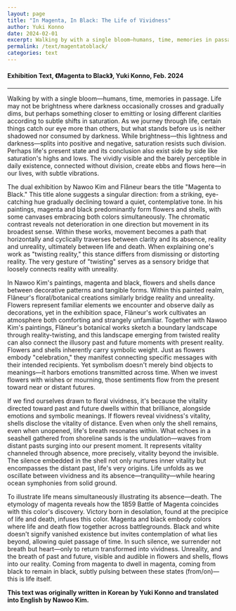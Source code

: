 ```yaml
---
layout: page
title: "In Magenta, In Black: The Life of Vividness"
author: Yuki Konno
date: 2024-02-01
excerpt: Walking by with a single bloom—humans, time, memories in passage. Life may not be brightness where darkness occasionally crosses and gradually dims, but perhaps something closer to emitting or losing different clarities according to subtle shifts in saturation. As we journey through life, certain things catch our eye more than others, but what stands before us is neither shadowed nor consumed by darkness. While brightness—this lightness and darkness—splits into positive and negative, saturation resists such division. Perhaps life's present state and its conclusion also exist side by side like saturation's highs and lows. The vividly visible and the barely perceptible in daily existence, connected without division, create ebbs and flows here—in our lives, with subtle vibrations. 
permalink: /text/magentatoblack/
categories: text
---
```


#### Exhibition Text, 《Magenta to Black》, Yuki Konno, Feb. 2024

---

Walking by with a single bloom—humans, time, memories in passage. Life may not be brightness where darkness occasionally crosses and gradually dims, but perhaps something closer to emitting or losing different clarities according to subtle shifts in saturation. As we journey through life, certain things catch our eye more than others, but what stands before us is neither shadowed nor consumed by darkness. While brightness—this lightness and darkness—splits into positive and negative, saturation resists such division. Perhaps life's present state and its conclusion also exist side by side like saturation's highs and lows. The vividly visible and the barely perceptible in daily existence, connected without division, create ebbs and flows here—in our lives, with subtle vibrations.

The dual exhibition by Nawoo Kim and Flâneur bears the title "Magenta to Black." This title alone suggests a singular direction: from a striking, eye-catching hue gradually declining toward a quiet, contemplative tone. In his paintings, magenta and black predominantly form flowers and shells, with some canvases embracing both colors simultaneously. The chromatic contrast reveals not deterioration in one direction but movement in its broadest sense. Within these works, movement becomes a path that horizontally and cyclically traverses between clarity and its absence, reality and unreality, ultimately between life and death. When explaining one's work as "twisting reality," this stance differs from dismissing or distorting reality. The very gesture of "twisting" serves as a sensory bridge that loosely connects reality with unreality.

In Nawoo Kim's paintings, magenta and black, flowers and shells dance between decorative patterns and tangible forms. Within this painted realm, Flâneur's floral/botanical creations similarly bridge reality and unreality. Flowers represent familiar elements we encounter and observe daily as decorations, yet in the exhibition space, Flâneur's work cultivates an atmosphere both comforting and strangely unfamiliar. Together with Nawoo Kim's paintings, Flâneur's botanical works sketch a boundary landscape through reality-twisting, and this landscape emerging from twisted reality can also connect the illusory past and future moments with present reality. Flowers and shells inherently carry symbolic weight. Just as flowers embody "celebration," they manifest connecting specific messages with their intended recipients. Yet symbolism doesn't merely bind objects to meanings—it harbors emotions transmitted across time. When we invest flowers with wishes or mourning, those sentiments flow from the present toward near or distant futures.

If we find ourselves drawn to floral vividness, it's because the vitality directed toward past and future dwells within that brilliance, alongside emotions and symbolic meanings. If flowers reveal vividness's vitality, shells disclose the vitality of distance. Even when only the shell remains, even when unopened, life's breath resonates within. What echoes in a seashell gathered from shoreline sands is the undulation—waves from distant pasts surging into our present moment. It represents vitality channeled through absence, more precisely, vitality beyond the invisible. The silence embedded in the shell not only nurtures inner vitality but encompasses the distant past, life's very origins. Life unfolds as we oscillate between vividness and its absence—tranquility—while hearing ocean symphonies from solid ground.

To illustrate life means simultaneously illustrating its absence—death. The etymology of magenta reveals how the 1859 Battle of Magenta coincides with this color's discovery. Victory born in desolation, found at the precipice of life and death, infuses this color. Magenta and black embody colors where life and death flow together across battlegrounds. Black and white doesn't signify vanished existence but invites contemplation of what lies beyond, allowing quiet passage of time. In such silence, we surrender not breath but heart—only to return transformed into vividness. Unreality, and the breath of past and future, visible and audible in flowers and shells, flows into our reality. Coming from magenta to dwell in magenta, coming from black to remain in black, subtly pulsing between these states (from/on)—this is life itself.

**This text was originally written in Korean by Yuki Konno and translated into English by Nawoo Kim.**